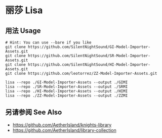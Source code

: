 # 丽莎 Lisa

## 用法 Usage

```shell
# Hint: You can use --bare if you like
git clone https://github.com/SilentNightSound/GI-Model-Importer-Assets.git
git clone https://github.com/SilentNightSound/SR-Model-Importer-Assets.git
git clone https://github.com/SilentNightSound/HI-Model-Importer-Assets.git
git clone https://github.com/leotorrez/ZZ-Model-Importer-Assets.git
```

```shell
lisa --repo ./GI-Model-Importer-Assets --output ./GIMI
lisa --repo ./SR-Model-Importer-Assets --output ./SRMI
lisa --repo ./HI-Model-Importer-Assets --output ./HIMI
lisa --repo ./ZZ-Model-Importer-Assets --output ./ZZMI
```

## 另请参阅 See Also

- <https://github.com/AetherIsland/knights-library>
- <https://github.com/AetherIsland/library-collection>

